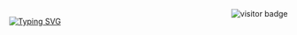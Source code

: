 <img align="right" src="https://visitor-badge.laobi.icu/badge?page_id=SikmaLegenseed.SikmaLegenseed" alt="visitor badge" />

<a href="https://git.io/typing-svg"><img src="https://readme-typing-svg.demolab.com?font=Fira+Code&size=25&pause=1000&color=F7F7F7&center=true&vCenter=true&width=435&lines=Hi+I'm+Agung+Surya;Front+End+Developer" alt="Typing SVG" /></a>
<!--
**SikmaLegenseed/SikmaLegenseed** is a ✨ _special_ ✨ repository because its `README.md` (this file) appears on your GitHub profile.

Here are some ideas to get you started:

- 🔭 I’m currently working on ...
- 🌱 I’m currently learning ...
- 👯 I’m looking to collaborate on ...
- 🤔 I’m looking for help with ...
- 💬 Ask me about ...
- 📫 How to reach me: ...
- 😄 Pronouns: ...
- ⚡ Fun fact: ...
-->
